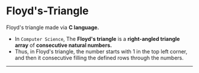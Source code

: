 # Floyd's-Triangle
Floyd's triangle made via **C language.**

- In `Computer Science`, The **Floyd's triangle** is a **right-angled triangle array** of **consecutive natural numbers.**
- Thus, in Floyd's triangle, the number starts with 1 in the top left corner, and then it consecutive filling the defined rows through the numbers.

---------------
